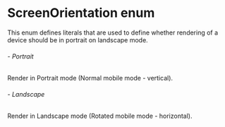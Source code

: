 # ScreenOrientation enum
This enum defines literals that are used to define whether rendering of a device should be in portrait on landscape mode. 
###### - Portrait 
 Render in Portrait mode (Normal mobile mode - vertical). 
 ###### - Landscape 
 Render in Landscape mode (Rotated mobile mode - horizontal). 
 